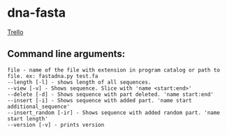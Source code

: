 # dna-fasta

[Trello](https://trello.com/b/BbZVxT4g/dna-fasta)

## Command line arguments:

```
file - name of the file with extension in program catalog or path to file. ex: fastadna.py test.fa
--length [-l] - shows length of all sequences.
--view [-v] - Shows sequence. Slice with 'name <start:end>'
--delete [-d] - Shows sequence with part deleted. 'name start:end'
--insert [-i] - Shows sequence with added part. 'name start additional_sequence'
--insert_random [-ir] - Shows sequence with added random part. 'name start length'
--version [-v] - prints version
```
